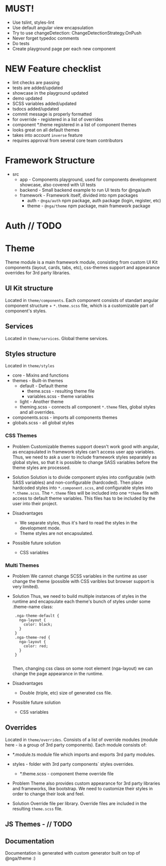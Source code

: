 # MUST!
- Use tslint, styles-lint
- Use default angular view encapsulation
- Try to use changeDetection: ChangeDetectionStrategy.OnPush
- Never forget typedoc comments
- Do tests
- Create playground page per each new component

# NEW Feature checklist
- lint checks are passing
- tests are added/updated
- showcase in the playground updated
- demo updated
- SCSS variables added/updated
- tsdocs added/updated
- commit message is properly formatted
- for override - registered in a list of overrides
- component *.theme registered in a list of component themes
- looks great on all default themes
- takes into account `inverse` feature
- requires approval from several core team contributors


# Framework Structure

- src
    - app - Components playground, used for components development showcase, also covered with UI tests
    - backend - Small backend example to run UI tests for @nga/auth 
    - framework - Framework itself, divided into npm packages
        - auth - `@nga/auth` npm package, auth package (login, register, etc)
        - theme - `@nga/theme` npm package, main framework package
      
      
# Auth // TODO      

# Theme
Theme module is a main framework module, consisting from custom UI Kit components (layout, cards, tabs, etc), css-themes support and appearance overrides for 3rd party libraries.

## UI Kit structure 

Located in `theme/components`.
Each component consists of standart angular component structure + `*.theme.scss` file, which is a customizable part of component's styles.

## Services

Located in `theme/services`.
Global theme services. 

## Styles structure

Located in `theme/styles`

- core - Mixins and functions
- themes - Built-in themes
    - default - Default theme
        - theme.scss - resulting theme file
        - variables.scss - theme variables
    - light - Another theme
    - theming.scss - connects all component `*.theme` files, global styles and all overrides.
- components.scss - imports all components themes
- globals.scss - all global styles   

### CSS Themes

- Problem
  Customizable themes support doesn't work good with angular, as encapsulated in framework styles can't access user app variables.
  Thus, we need to ask a user to include framework styles separately as global styles, so that it is possible to change SASS variables before the theme styles are processed.
  
- Solution
  Solution is to divide component styles into configurable (with SASS variables) and non-configurable (hardcoded).
  Then place hardcoded styles into `*.component.scss`, and configurable styles into `*.theme.scss`.
  The `*.theme` files will be included into one `*theme` file with access to default theme variables. This files has to be included by the user into their project.
  
- Disadvantages
    - We separate styles, thus it's hard to read the styles in the development mode.
    - Theme styles are not encapsulated.
  
- Possible future solution
    - CSS variables
  
  
### Multi Themes

- Problem
  We cannot change SCSS variables in the runtime as user change the theme (possible with CSS varibles but browser support is very limited). 
  
- Solution
  Thus, we need to build multiple instances of styles in the runtime and encapsulate each theme's bunch of styles under some .theme-name class:
   ```
    .nga-theme-default {
      nga-layout {
        color: black;
      }
    }
    .nga-theme-red {
      nga-layout {
        color: red;
      }
    }
    
   ```
  Then, changing css class on some root element (nga-layout) we can change the page appearance in the runtime.

- Disadvantages
  - Double (triple, etc) size of generated css file. 

- Possible future solution
  - CSS variables

## Overrides

Located in `theme/overrides`.
Consists of a list of override modules (module here - is a group of 3rd party components).
Each module consists of:

 - *.module.ts module file which imports and exports 3rd party modules.
 - styles - folder with 3rd party components` styles overrides.
    - *.theme.scss - component theme override file


- Problem
  Theme also provides custom appearance for 3rd party libraries and frameworks, like bootstrap. We need to customize their styles in order to change their look and feel.
  
- Solution
  Override file per library. Override files are included in the resulting `theme.scss` file.
      
## JS Themes - // TODO


## Documentation
Documentation is generated with custom generator built on top of @nga/theme :)
